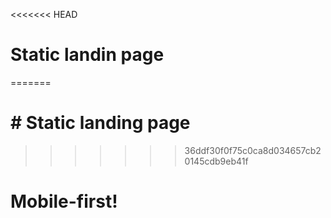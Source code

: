 <<<<<<< HEAD
# Static landin page
=======
# # Static landing page
>>>>>>> 36ddf30f0f75c0ca8d034657cb20145cdb9eb41f

# Mobile-first!
